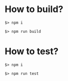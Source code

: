 # How to build?

```
$> npm i

$> npm run build
```

# How to test?

```
$> npm i

$> npm run test
```
